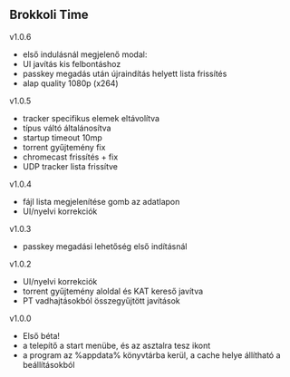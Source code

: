 ## Brokkoli Time ##

 v1.0.6
 - első indulásnál megjelenő modal:
  - UI javítás kis felbontáshoz
  - passkey megadás után újraindítás helyett lista frissítés
  - alap quality 1080p (x264)


 v1.0.5
 - tracker specifikus elemek eltávolítva
 - típus váltó általánosítva
 - startup timeout 10mp
 - torrent gyűjtemény fix
 - chromecast frissítés + fix
 - UDP tracker lista frissítve


 v1.0.4
 - fájl lista megjelenítése gomb az adatlapon
 - UI/nyelvi korrekciók


 v1.0.3
 - passkey megadási lehetőség első indításnál


 v1.0.2
 - UI/nyelvi korrekciók
 - torrent gyűjtemény aloldal és KAT kereső javítva
 - PT vadhajtásokból összegyűjtött javítások


 v1.0.0
 - Első béta!
 - a telepítő a start menübe, és az asztalra tesz ikont
 - a program az %appdata% könyvtárba kerül, a cache helye állítható a beállításokból
